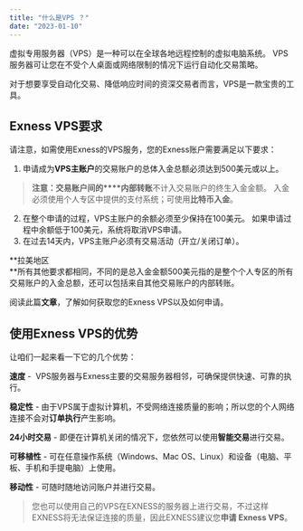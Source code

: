```yaml
---
title: "什么是VPS ？"
date: "2023-01-10"
---
```


虚拟专用服务器（VPS）是一种可以在全球各地远程控制的虚拟电脑系统。 VPS服务器可让您在不受个人桌面或网络限制的情况下运行自动化交易策略。

对于想要享受自动化交易、降低响应时间的资深交易者而言，VPS是一款宝贵的工具。

## **Exness VPS要求**

请注意，如需使用Exness的VPS服务，您的Exness账户需要满足以下要求：

1. 申请成为**VPS主账户**的交易账户的总体入金总额必须达到500美元或以上。

> **注意：交易账户间的****内部转账**不计入交易账户的终生入金金额。 入金必须使用个人专区中提供的支付系统；可使用**比特币入金**。

2. 在整个申请的过程，VPS主账户的余额必须至少保持在100美元。 如果申请过程中余额低于100美元，系统将取消VPS申请。
3. 在过去14天内，VPS主账户必须有交易活动（开立/关闭订单）。

**拉美地区  
**所有其他要求都相同，不同的是总入金金额500美元指的是整个个人专区的所有交易账户的入金总额，还可以包括来自其他交易账户的内部转账。

阅读此篇**文章**，了解如何获取您的Exness VPS以及如何申请。 

## **使用Exness VPS的优势**

让咱们一起来看一下它的几个优势：

**速度** -  VPS服务器与Exness主要的交易服务器相邻，可确保提供快速、可靠的执行。

**稳定性** - 由于VPS属于虚拟计算机，不受网络连接质量的影响；所以您的个人网络连接不会对**订单执行**产生影响。

**24小时交易** - 即便在计算机关闭的情况下，您依然可以使用**智能交易**进行交易。

**可移植性** - 可在任意操作系统（Windows、Mac OS、Linux）和设备（电脑、平板、手机和手提电脑）上使用。

**移动性** - 可随时随地访问账户并进行交易。

> 您也可以使用自己的VPS在EXNESS的服务器上进行交易，不过这样EXNESS将无法保证连接的质量，因此EXNESS建议您**申请 Exness VPS**。
